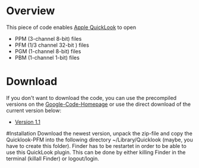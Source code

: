 # Overview
This piece of code enables [Apple QuickLook](http://en.wikipedia.org/wiki/Quick_Look) to open

* PPM (3-channel 8-bit) files
* PFM (1/3 channel 32-bit ) files
* PGM (1-channel 8-bit) files
* PBM (1-channel 1-bit) files

# Download
If you don't want to download the code, you can use the precompiled versions on the [Google-Code-Homepage](http://code.google.com/p/quicklook-pfm/downloads/list) or use the direct download of the current version below:

* [Version 1.1](http://code.google.com/p/quicklook-pfm/downloads/detail?name=quicklook-pfm-1.1.zip&can=2&q=)

#Installation
Download the newest version, unpack the zip-file and copy the Quicklook-PFM into the following directory
    ~/Library/Quicklook
(maybe, you have to create this folder). Finder has to be restartet in order to be able to use this QuickLook plugin. This can be done by either killing Finder in the terminal (killall Finder) or logout/login.